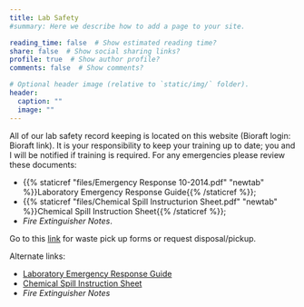 ```yaml
---
title: Lab Safety
#summary: Here we describe how to add a page to your site.

reading_time: false  # Show estimated reading time?
share: false  # Show social sharing links?
profile: true  # Show author profile?
comments: false  # Show comments?

# Optional header image (relative to `static/img/` folder).
header:
  caption: ""
  image: ""
---
```



All of our lab safety record keeping is located on this website (Bioraft login: Bioraft link). It is your responsibility to keep your training up to date; you and I will be notified if training is required. For any emergencies please review these documents: 
* {{% staticref "files/Emergency Response 10-2014.pdf" "newtab" %}}Laboratory Emergency Response Guide{{% /staticref %}}; 
* {{% staticref "files/Chemical Spill Instructurion Sheet.pdf" "newtab" %}}Chemical Spill Instruction Sheet{{% /staticref %}};
* *Fire Extinguisher Notes*. 

Go to this [link](https://www.baylor.edu/ehs/index.php?id=940153) for waste pick up forms or request disposal/pickup.

Alternate links:
* [Laboratory Emergency Response Guide](https://www.baylor.edu/ehs/doc.php/203948.doc)
* [Chemical Spill Instruction Sheet](https://www.baylor.edu/ehs/doc.php/203947.pdf)
* *Fire Extinguisher Notes*